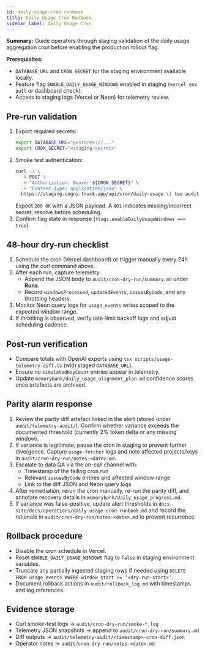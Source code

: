 ```yaml
---
id: daily-usage-cron-runbook
title: Daily Usage Cron Runbook
sidebar_label: Daily Usage Cron
---
```


**Summary:** Guide operators through staging validation of the daily usage aggregation cron before enabling the production rollout flag.

**Prerequisites:**
- `DATABASE_URL` and `CRON_SECRET` for the staging environment available locally.
- Feature flag `ENABLE_DAILY_USAGE_WINDOWS` enabled in staging (`vercel env pull` or dashboard check).
- Access to staging logs (Vercel or Neon) for telemetry review.

## Pre-run validation

1. Export required secrets:
   ```bash
   export DATABASE_URL="postgres://..."
   export CRON_SECRET="<staging-secret>"
   ```
2. Smoke test authentication:
   ```bash
   curl -i \
     -X POST \
     -H "Authorization: Bearer ${CRON_SECRET}" \
     -H "Content-Type: application/json" \
     https://staging.cogni-track.app/api/cron/daily-usage \| tee audit/cron-dry-run/smoke-$(date -u +%Y%m%dT%H%M%SZ).log
   ```
   Expect `200 OK` with a JSON payload. A `401` indicates missing/incorrect secret; resolve before scheduling.
3. Confirm flag state in response (`flags.enableDailyUsageWindows === true`).

## 48-hour dry-run checklist

1. Schedule the cron (Vercel dashboard) or trigger manually every 24h using the curl command above.
2. After each run, capture telemetry:
   - Append the JSON body to `audit/cron-dry-run/summary.md` under **Runs**.
   - Record `windowsProcessed`, `updatedEvents`, `issuesByCode`, and any throttling headers.
3. Monitor Neon query logs for `usage_events` writes scoped to the expected window range.
4. If throttling is observed, verify rate-limit backoff logs and adjust scheduling cadence.

## Post-run verification

- Compare totals with OpenAI exports using `tsx scripts/usage-telemetry-diff.ts` (with staged `DATABASE_URL`).
- Ensure no `simulatedKeyCount` entries appear in telemetry.
- Update `memorybank/daily_usage_alignment_plan.md` confidence scores once artefacts are archived.

## Parity alarm response

1. Review the parity diff artefact linked in the alert (stored under `audit/telemetry-audit/`). Confirm whether variance exceeds the documented threshold (currently 2% token delta or any missing window).
2. If variance is legitimate, pause the cron in staging to prevent further divergence. Capture `usage-fetcher` logs and note affected projects/keys in `audit/cron-dry-run/notes-<date>.md`.
3. Escalate to data QA via the on-call channel with:
   - Timestamp of the failing cron run
   - Relevant `issuesByCode` entries and affected window range
   - Link to the diff JSON and Neon query logs
4. After remediation, rerun the cron manually, re-run the parity diff, and annotate recovery details in `memorybank/daily_usage_progress.md`.
5. If variance was false-positive, update alert thresholds in `docs-site/docs/operations/daily-usage-cron-runbook.md` and record the rationale in `audit/cron-dry-run/notes-<date>.md` to prevent recurrence.

## Rollback procedure

- Disable the cron schedule in Vercel.
- Reset `ENABLE_DAILY_USAGE_WINDOWS` flag to `false` in staging environment variables.
- Truncate any partially ingested staging rows if needed using `DELETE FROM usage_events WHERE window_start >= '<dry-run-start>'`.
- Document rollback actions in `audit/rollback_log.md` with timestamps and log references.

## Evidence storage

- Curl smoke-test logs → `audit/cron-dry-run/smoke-*.log`
- Telemetry JSON snapshots → append to `audit/cron-dry-run/summary.md`
- Diff outputs → `audit/telemetry-audit/<timestamp>-cron-diff.json`
- Operator notes → `audit/cron-dry-run/notes-<date>.md`
